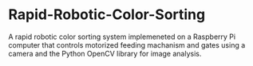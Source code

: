 # Rapid-Robotic-Color-Sorting
A rapid robotic color sorting system implemeneted on a Raspberry Pi computer that controls motorized feeding machanism and gates using a camera and the Python OpenCV library for image analysis.
